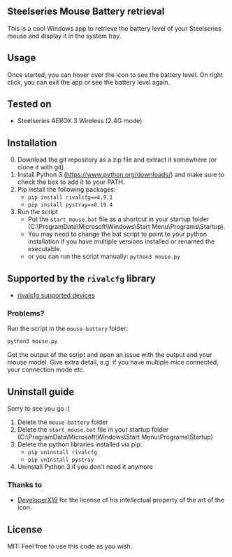 ## Steelseries Mouse Battery retrieval

This is a cool Windows app to retrieve the battery level of your Steelseries
mouse and display it in the system tray.

## Usage

Once started, you can hover over the icon to see the battery level. On right
click, you can exit the app or see the battery level again.

## Tested on

- Steelseries AEROX 3 Wireless (2.4G mode)

## Installation

0. Download the git repository as a zip file and extract it somewhere (or clone
   it with git)
1. Install Python 3 (https://www.python.org/downloads/) and make sure to check
   the box to add it to your PATH.
2. Pip install the following packages:
   - `pip install rivalcfg==4.9.1`
   - `pip install pystray==0.19.4`
3. Run the script
   - Put the `start_mouse.bat` file as a shortcut in your startup folder
     (C:\ProgramData\Microsoft\Windows\Start Menu\Programs\Startup).
   - You may need to change the bat script to point to your python installation
     if you have multiple versions installed or renamed the executable.
   - or you can run the script manually: `python3 mouse.py`

## Supported by the `rivalcfg` library

- [rivalcfg supported devices](https://flozz.github.io/rivalcfg/devices/index.html)

### Problems?

Run the script in the `mouse-battery` folder:

```sh
python3 mouse.py
```

Get the output of the script and open an issue with the output and your mouse
model. Give extra detail, e.g. if you have multiple mice connected, your
connection mode etc.

## Uninstall guide
Sorry to see you go :(
1. Delete the `mouse-battery` folder
2. Delete the `start_mouse.bat` file in your startup folder
   (C:\ProgramData\Microsoft\Windows\Start Menu\Programs\Startup)
3. Delete the python libraries installed via pip:
   - `pip uninstall rivalcfg`
   - `pip uninstall pystray`
4. Uninstall Python 3 if you don't need it anymore

### Thanks to

- [DeveloperX19](https://github.com/DeveloperX19) for the license of his
  intellectual property of the art of the icon.

## License

MIT: Feel free to use this code as you wish.
